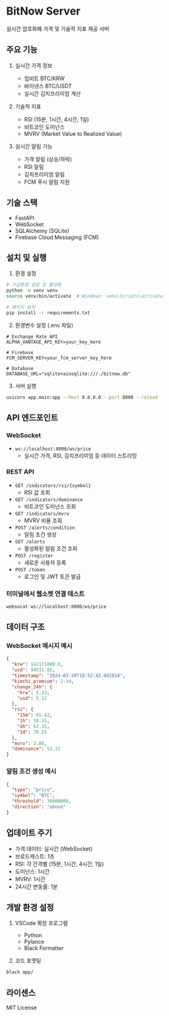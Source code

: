 # BitNow Server

실시간 암호화폐 가격 및 기술적 지표 제공 서버

## 주요 기능

1. 실시간 가격 정보

   - 업비트 BTC/KRW
   - 바이낸스 BTC/USDT
   - 실시간 김치프리미엄 계산

2. 기술적 지표

   - RSI (15분, 1시간, 4시간, 1일)
   - 비트코인 도미넌스
   - MVRV (Market Value to Realized Value)

3. 실시간 알림 기능
   - 가격 알림 (상승/하락)
   - RSI 알림
   - 김치프리미엄 알림
   - FCM 푸시 알림 지원

## 기술 스택

- FastAPI
- WebSocket
- SQLAlchemy (SQLite)
- Firebase Cloud Messaging (FCM)

## 설치 및 실행

1. 환경 설정

```bash
# 가상환경 생성 및 활성화
python -m venv venv
source venv/bin/activate  # Windows: venv\Scripts\activate

# 패키지 설치
pip install -r requirements.txt
```

2. 환경변수 설정 (.env 파일)

```env
# Exchange Rate API
ALPHA_VANTAGE_API_KEY=your_key_here

# Firebase
FCM_SERVER_KEY=your_fcm_server_key_here

# Database
DATABASE_URL="sqlite+aiosqlite:///./bitnow.db"
```

3. 서버 실행

```bash
uvicorn app.main:app --host 0.0.0.0 --port 8000 --reload
```

## API 엔드포인트

### WebSocket

- `ws://localhost:8000/ws/price`
  - 실시간 가격, RSI, 김치프리미엄 등 데이터 스트리밍

### REST API

- `GET /indicators/rsi/{symbol}`
  - RSI 값 조회
- `GET /indicators/dominance`
  - 비트코인 도미넌스 조회
- `GET /indicators/mvrv`
  - MVRV 비율 조회
- `POST /alerts/condition`
  - 알림 조건 생성
- `GET /alerts`
  - 활성화된 알림 조건 조회
- `POST /register`
  - 새로운 사용자 등록
- `POST /token`
  - 로그인 및 JWT 토큰 발급

### 터미널에서 웹소켓 연결 테스트

```bash
websocat ws://localhost:8000/ws/price
```

## 데이터 구조

### WebSocket 메시지 예시

```json
{
  "krw": 142171000.0,
  "usd": 94531.85,
  "timestamp": "2024-03-20T10:52:42.042814",
  "kimchi_premium": 2.34,
  "change_24h": {
    "krw": 5.23,
    "usd": 5.12
  },
  "rsi": {
    "15m": 65.42,
    "1h": 58.31,
    "4h": 62.15,
    "1d": 70.25
  },
  "mvrv": 2.88,
  "dominance": 52.31
}
```

### 알림 조건 생성 예시

```json
{
  "type": "price",
  "symbol": "BTC",
  "threshold": 30000000,
  "direction": "above"
}
```

## 업데이트 주기

- 가격 데이터: 실시간 (WebSocket)
- 브로드캐스트: 1초
- RSI: 각 간격별 (15분, 1시간, 4시간, 1일)
- 도미넌스: 1시간
- MVRV: 1시간
- 24시간 변동률: 1분

## 개발 환경 설정

1. VSCode 확장 프로그램

   - Python
   - Pylance
   - Black Formatter

2. 코드 포맷팅

```bash
black app/
```

## 라이센스

MIT License
